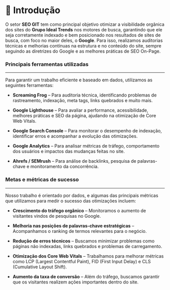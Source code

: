 # 🤝 Introdução

O setor **SEO GIT** tem como principal objetivo otimizar a visibilidade orgânica dos sites do **Grupo Ideal Trends** nos motores de busca, garantindo que ele seja corretamente indexado e bem posicionado nos resultados de sites de busca, com foco no maior deles, o **Google**. Para isso, realizamos auditorias técnicas e melhorias contínuas na estrutura e no conteúdo do site, sempre seguindo as diretrizes do Google e as melhores práticas de SEO On-Page.

### Principais ferramentas utilizadas

***

Para garantir um trabalho eficiente e baseado em dados, utilizamos as seguintes ferramentas:

 - **Screaming Frog** – Para auditoria técnica, identificando problemas de rastreamento, indexação, meta tags, links quebrados e muito mais.

 - **Google Lighthouse** – Para avaliar a performance, acessibilidade, melhores práticas e SEO da página, ajudando na otimização de Core Web Vitals.

 - **Google Search Console** – Para monitorar o desempenho de indexação, identificar erros e acompanhar a evolução das otimizações.

 - **Google Analytics** – Para analisar métricas de tráfego, comportamento dos usuários e impactos das mudanças feitas no site.

 - **Ahrefs / SEMrush** – Para análise de backlinks, pesquisa de palavras-chave e monitoramento da concorrência.


### Metas e métricas de sucesso

***


Nosso trabalho é orientado por dados, e algumas das principais métricas que utilizamos para medir o sucesso das otimizações incluem:

 - **Crescimento do tráfego orgânico** – Monitoramos o aumento de visitantes vindos de pesquisas no Google.

 - **Melhoria nas posições de palavras-chave estratégicas** – Acompanhamos o ranking de termos relevantes para o negócio.

 - **Redução de erros técnicos** – Buscamos minimizar problemas como páginas não indexadas, links quebrados e problemas de carregamento.

- **Otimização dos Core Web Vitals** – Trabalhamos para melhorar métricas como LCP (Largest Contentful Paint), FID (First Input Delay) e CLS (Cumulative Layout Shift).

- **Aumento da taxa de conversão** – Além do tráfego, buscamos garantir que os visitantes realizem ações importantes dentro do site.

